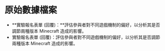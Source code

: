 # 原始數據檔案

- **實驗報名表單 (回覆)：**評估參與者對不同遊戲機制的偏好，以分析其是否調節兩種版本 Minecraft 造成的影響。
- 實驗報名表單 (回覆)：評估參與者對不同遊戲機制的偏好，以分析其是否調節兩種版本 Minecraft 造成的影響。
